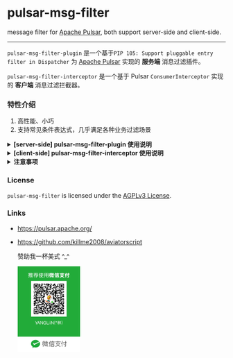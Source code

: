 # pulsar-msg-filter
message filter for [Apache Pulsar](https://github.com/apache/pulsar), both support server-side and client-side.


----------------------------------------

`pulsar-msg-filter-plugin` 是一个基于`PIP 105: Support pluggable entry filter in Dispatcher` 为 [Apache Pulsar](https://github.com/apache/pulsar) 实现的 **服务端** 消息过滤插件。

`pulsar-msg-filter-interceptor` 是一个基于 Pulsar `ConsumerInterceptor` 实现的 **客户端** 消息过滤拦截器。

### 特性介绍

1. 高性能、小巧
2. 支持常见条件表达式，几乎满足各种业务过滤场景

<details><summary><b>[server-side] pulsar-msg-filter-plugin 使用说明</b></summary>

1. 下载[pulsar-msg-filter-plugin-VERSION.nar](https://github.com/yangl/pulsar-msg-filter/releases/)插件并保存至指定目录，如/app/conf/plugin

2. 修改pulsar broker.conf配置（version >= 2.10），插件名称`pulsar-msg-filter`

   ```yml
   # Class name of Pluggable entry filter that can decide whether the entry needs to be filtered
   # You can use this class to decide which entries can be sent to consumers.
   # Multiple classes need to be separated by commas.
   entryFilterNames=pulsar-msg-filter
   
   # The directory for all the entry filter implementations
   entryFiltersDirectory=/app/plugin
   # Location of unpacked NAR file
   narExtractionDirectory=/app/nar
   ```

3. 重启broker，查看日志，如果看到如下日志：

   `Successfully loaded entry filter for name` \`pulsar-msg-filter\`

   则说明配置成功

4. 验证（option）

    1. **发送方**构建Producer实例时关闭 `batch` 操作 **.enableBatching(false)**

       ```java
       Producer<String> producer = client.newProducer(Schema.STRING)
           .topic("test-topic-1")
           .enableBatching(false)
           .create();
        
       producer.newMessage()
           .property("k1","7")
           .property("k2", "vvvv")
           .property("k3", "true")
           .value("hi, this msg from `pulsar-msg-filter-plugin`")
           .send();
       ```

    2. **消费方**使用admin配置订阅消费组过滤表达式，其key固定为 **pulsar-msg-filter-expression**

         ##### 注：复杂表达式记得添加 "" 防止被转义

        ```shell
        pulsar-admin topics update-subscription-properties --property --property pulsar-msg-filter-expression="double(k1)<6 || (k2=='vvvv' && k3=='true')" --subscription 订阅组名称 主题
        
        pulsar-admin topics get-subscription-properties --subscription 订阅组名称 主题
        ```
        
        ##### 如上配置修改后立马生效，无需在创建Consumer时再设置subscriptionProperties 
        
         ```java

           Consumer consumer = client.newConsumer()
             .subscriptionName("订阅组名称")
             .topic("主题")
             .subscribe();
         ```
           
        ##### 说明: pulsar-msg-filter-plugin插件（服务端）依赖消息的`MessageMetadata`，故需**关闭发送端的batch**操作，否则无效（`.enableBatching(false)`），如无法关闭可配合pulsar-msg-filter-interceptor 一起使用。
</details>


<details><summary><b>[client-side] pulsar-msg-filter-interceptor 使用说明</b></summary>

1. 添加 pulsar-msg-filter-interceptor 依赖
   ```xml
    <dependency>
        <groupId>io.github.yangl</groupId>
        <artifactId>pulsar-msg-filter-interceptor</artifactId>
        <version>VERSION</version>
    </dependency>
   ```

2. 创建Consumer实例时配置 **MsgFilterConsumerInterceptor** 过滤器
    ```java
    Consumer<String> consumer = client.newConsumer(Schema.STRING)
            .subscriptionName("订阅组名称")
            .topic("主题")
            .intercept(MsgFilterConsumerInterceptor.<String>builder().build())
            .subscribe();
    ```
    ##### 说明: 如果创建client时使用的是 `pulsar://` 开头的地址，需额外使用`http://`设置 `.webServiceUrl(YOUR_HTTP_SERVICE_URL)` 参数。
    ```java
    .intercept(MsgFilterConsumerInterceptor.<String>builder().webServiceUrl(YOUR_HTTP_SERVICE_URL).build())
    ```

</details>

<details><summary><b>注意事项</b></summary>

 - 由于pulsar message header的key&value全部为`String`类型，在使用表达式的时候注意将其类型转换至目标类型
 - AviatorScript的`false`判断个人建议直接使用字符串的 `==`  `true/false`比较，AviatorScript只有`nil false`为false，其他全部为true
 - 过滤引擎使用[AviatorScript](https://github.com/killme2008/aviatorscript) (感谢晓丹)，其内置函数详见其 [函数库列表](https://www.yuque.com/boyan-avfmj/aviatorscript/ashevw)

</details>

### License

`pulsar-msg-filter` is licensed under the [AGPLv3 License](./LICENSE).

### Links

- https://pulsar.apache.org/

- https://github.com/killme2008/aviatorscript

  赞助我一杯美式 ^_^

  <img src="./weixin.png" width="30%" />
